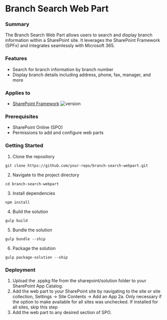 # Branch Search Web Part

### Summary

The Branch Search Web Part allows users to search and display branch information within a SharePoint site. It leverages the SharePoint Framework (SPFx) and integrates seamlessly with Microsoft 365.



### Features

- Search for branch information by branch number
- Display branch details including address, phone, fax, manager, and more

### Applies to

- [SharePoint Framework](https://aka.ms/spfx) ![version](https://img.shields.io/badge/version-1.19.0-green.svg)

### Prerequisites

- SharePoint Online (SPO)
- Permissions to add and configure web parts

### Getting Started

1. Clone the repository
  ```
  git clone https://github.com/your-repo/branch-search-webpart.git
  ```
2. Navigate to the project directory
  ```
  cd branch-search-webpart
  ```
3. Install dependencies
  ```
  npm install
  ```
4. Build the solution
  ```
  gulp build
  ```
5. Bundle the solution
  ```
  gulp bundle --ship
  ```
6. Package the solution
```
gulp package-solution --ship
```

### Deployment
1. Upload the .sppkg file from the sharepoint/solution folder to your SharePoint App Catalog.
2. Add the web part to your SharePoint site by navigating to the site or site collection, Settings -> Site Contents -> Add an App
  2a. Only necessary if the option to make available for all sites was unchecked. If installed for all sites, skip this step
3. Add the web part to any desired section of SPO.